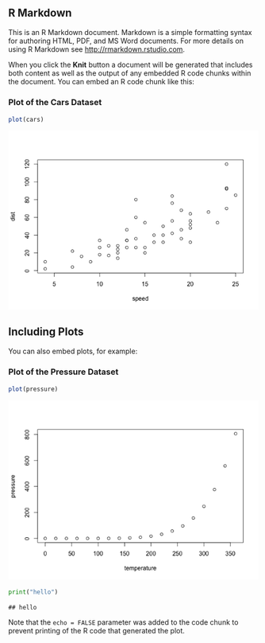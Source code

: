 ## R Markdown

This is an R Markdown document. Markdown is a simple formatting syntax
for authoring HTML, PDF, and MS Word documents. For more details on
using R Markdown see <http://rmarkdown.rstudio.com>.

When you click the **Knit** button a document will be generated that
includes both content as well as the output of any embedded R code
chunks within the document. You can embed an R code chunk like this:

### Plot of the Cars Dataset

``` r
plot(cars)
```

![](githubmd_document_files/figure-markdown_github/cars-1.png)

## Including Plots

You can also embed plots, for example:

### Plot of the Pressure Dataset

``` r
plot(pressure)
```

![](githubmd_document_files/figure-markdown_github/pressure-1.png)

``` python
print("hello")
```

    ## hello

Note that the `echo = FALSE` parameter was added to the code chunk to
prevent printing of the R code that generated the plot.
